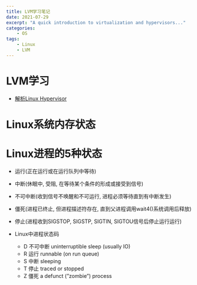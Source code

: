 ```yaml
---
title: LVM学习笔记
date: 2021-07-29
excerpt: "A quick introduction to virtualization and hypervisors..."
categories: 
    - OS
tags: 
    - Linux
    - LVM
---
```




# LVM学习

- [解析Linux Hypervisor](https://developer.ibm.com/tutorials/l-hypervisor/?mhsrc=ibmsearch_a&mhq=Linux%20hypervisor)

# Linux系统内存状态

# Linux进程的5种状态

- 运行(正在运行或在运行队列中等待)
- 中断(休眠中, 受阻, 在等待某个条件的形成或接受到信号)
- 不可中断(收到信号不唤醒和不可运行, 进程必须等待直到有中断发生)
- 僵死(进程已终止, 但进程描述符存在, 直到父进程调用wait4()系统调用后释放)
- 停止(进程收到SIGSTOP, SIGSTP, SIGTIN, SIGTOU信号后停止运行运行)

- Linux中进程状态码
	- D 不可中断 uninterruptible sleep (usually IO)
	- R 运行 runnable (on run queue)
	- S 中断 sleeping
	- T 停止 traced or stopped
	- Z 僵死 a defunct (”zombie”) process